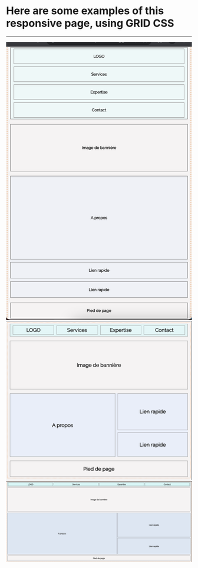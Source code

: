 # Here are some examples of this responsive page, using GRID CSS

---

![img1](img/responsive480px.png)
![img1](img/responsive768px.png)
![img1](img/responsive1200px.png)
